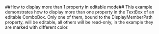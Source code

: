 ##How to display more than 1 property in editable mode##
This example demonstrates how to display more than one property in the TextBox of an editable ComboBox. Only one of them, bound to the DisplayMemberPath property, will be editable, all others will be read-only, in the example they are marked with different color.